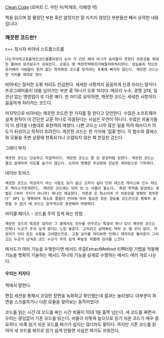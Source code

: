 

[Clean Code](http://www.yes24.co.kr/Product/goods/11681152) (로버트 C. 마틴 저/박재호, 이해영 역) 

책을 읽으며 잘 몰랐던 부분 혹은 알았지만 잘 지키지 않았던 부분들만 빼서 요약한 내용입니다.



### 깨끗한 코드란?

c++ 창시자 비야네 스트롭스트룹 

```
나는우아하고효율적인코드를좋아힌다 논리 가 간단 해야 버그가 숨어들지 못한다 의존성을 최대힌 줄여야 유지보수가 쉬워진디. 오류는 명 백한전략에의거해철저히처리한다. 성능을최 적으로 유지해야 사람들이 원칙 없는 최적화로 코드플 망치려는 유혹에 빠지지 않는다. 깨끗한 코드는 한 가지를 제대로 한다
```

  비야네는 철저한 오류 처리도 언급한다. 세세한 사항까지 꼼꼼하게 신경 쓰라는 말이다. 프로그래머들이 대충 넘어가는 부분 중 하나가 오류 처리다. 메모리 누수, 경쟁 상태, 일관선 없는 명명법이 또 다른 예다. 한 마디로 요악하면, 깨끗한 코드는 세세한 사항까지 꼼꼼하게 처리하는 코드다.

 마지막으로 비야네는 깨끗한 코드란 한 가지를 잘 한다고 당언한다. 수많은 소프트웨어 설계 원칙이 이 간단한 교훈 하나로 귀결된다는 사실은 우연이 아니다. 수많은 저술가들이 이 생각을 나름대로 표현하려 애썼다. 나쁜 코드는 너무 많은 일을 하려 애쓰다가 의도가 뒤섞이고 목적이 흐려진다. 깨끗한 코드는 한 가지에 '집중'한다. 각 함수와 클래스와 모듈을 주변 상황에 현혹되거나 오렴되지 않은 채 한길만 걷는다.



그래디 부치

```
깨끗한 코드는 단순하고 직접적이다. 깨끗한 코드는 잘 쓴 문장처럼 읽힌다. 깨끗한 코드는 결코 설계자의 의도플 숨기지 않는다. 오히려 병쾌한 추상화와 단순한 제어문으로 가득하다.
```



데이브 토마스

```
깨끗한 코드는 작성자가 아닌 사람도 읽기 쉽고 고치기 쉽다 단위 테스트 케이스와 인수 테스 트 케이스가존재한다， 깨끗한 코드에는 의미 있 는 이름이 붙는다， 특정 목적을 달성하는 방법은 (여러 가지가 아니라) 하나만 제공한다. 의존성 은 최소이며 각 의존성을 멍확히 정의한다‘ API 는 명확하며 최소로 줄였다 언어애 따라 필요한 모든 정보를 코드만으로 병확히 표현할 수 없기 에 코드는 문학적으로 표현해야 마땅하다.
```



마이클 페더스 - 코드를 주의 깊게 짜는 방법

```
깨끗한 코드의 특정은 많지만 그 중에서도 모두를 아우르는 특정이 하나 있다 깨끗한 코드는 언제나 누군가 주의 깊게 썼다는 느낌 을준다. 고치려고 살펴봐도 딱히 손 댈 곳이 없다. 작성자가 이미 모든 사항을 고려했으므로. 고칠 궁리를 하다보면 언제나 제자리로 돌아온다 그리고는 누군가 남겨준 코드 누군가 주의 깊게 짜놓은 작품에 감사를 느낀다
```



 메서드가 여러 기능을 수행한다면 메서드 추출ExtractMethod 리팩터링 기볍을 적용해 기능을 명확히 기술하는 메서드 하나와 기능을 실제로 수행하는 메서드 여러 개로 나눈다.





#### 우리는 저자다

책에서 말한다. 

편집 세션을 통해서 코딩한 장면을 녹화하고 확인했는데 결과는 놀라웠다. 대부분이 화면을 스크롤하거나 다른 모듈을 찾아보는 동작이었다! 

코드를 읽는 시간 대 코드를 짜는 시간 비율이 10대 1을 훌쩍 넘는다. 새 코드를 짜면서 우리는 끊임없이 기존 코드를 읽는다. 비율이 이렇게 높으므로 읽기 쉬운 코드가 매우 중요하다. 비록 읽기 쉬운 코드를 짜기가 쉽지는 않더라도 말이다. 하지만 기존 코드를 읽어야 새 코드를 짜므로 읽기 쉽게 만들면 사실은 짜기도 쉬워진다.





